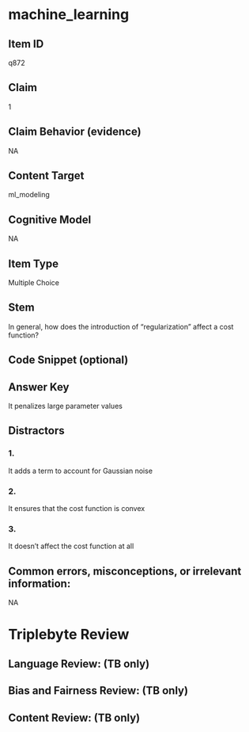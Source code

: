 # machine_learning

## Item ID
q872

## Claim
1

## Claim Behavior (evidence)
NA

## Content Target
ml_modeling

## Cognitive Model
NA

## Item Type
Multiple Choice

## Stem
In general, how does the introduction of “regularization” affect a cost function?

## Code Snippet (optional)


## Answer Key
It penalizes large parameter values

## Distractors

### 1.
It adds a term to account for Gaussian noise

### 2.
It ensures that the cost function is convex

### 3.
It doesn’t affect the cost function at all

## Common errors, misconceptions, or irrelevant information:
NA

# Triplebyte Review


## Language Review: (TB only)


## Bias and Fairness Review: (TB only)


## Content Review: (TB only)

